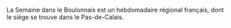 
La Semaine dans le Boulonnais est un hebdomadaire régional français, dont le siège se trouve dans le Pas-de-Calais.
